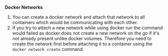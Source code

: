 <b>Docker Networks</b>
1. You can create a docker network and attach that network to all containers which would be communicating with each other.
2. If you try to attach a new network while using docker run the command would failed as docker does not create a new network on the go if it's not already present unlike docker volumes. Therefore you need to create the network first before attaching it to a container using the `docker network create` command.
